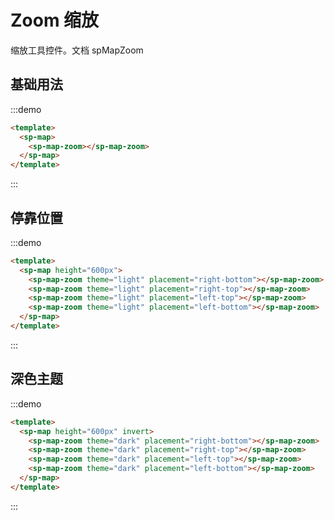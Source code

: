 # Zoom 缩放

缩放工具控件。文档<api-link href="map/sp-map-zoom"> spMapZoom </api-link>

## 基础用法
:::demo
```html
<template>
  <sp-map>
    <sp-map-zoom></sp-map-zoom>
  </sp-map>
</template>
```
:::

## 停靠位置

:::demo
```html
<template>
  <sp-map height="600px">
    <sp-map-zoom theme="light" placement="right-bottom"></sp-map-zoom>
    <sp-map-zoom theme="light" placement="right-top"></sp-map-zoom>
    <sp-map-zoom theme="light" placement="left-top"></sp-map-zoom>
    <sp-map-zoom theme="light" placement="left-bottom"></sp-map-zoom>
  </sp-map>
</template>
```
:::


## 深色主题

:::demo
```html
<template>
  <sp-map height="600px" invert>
    <sp-map-zoom theme="dark" placement="right-bottom"></sp-map-zoom>
    <sp-map-zoom theme="dark" placement="right-top"></sp-map-zoom>
    <sp-map-zoom theme="dark" placement="left-top"></sp-map-zoom>
    <sp-map-zoom theme="dark" placement="left-bottom"></sp-map-zoom>
  </sp-map>
</template>
```
:::
